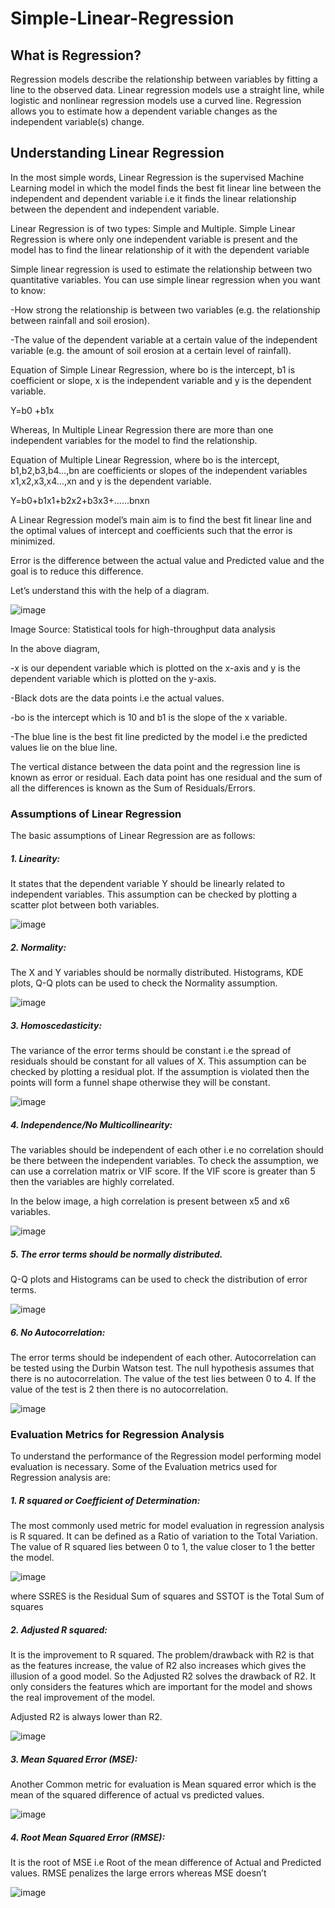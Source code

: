 # Simple-Linear-Regression

## What is Regression?
Regression models describe the relationship between variables by fitting a line to the observed data. Linear regression models use a straight line, while logistic and nonlinear regression models use a curved line. Regression allows you to estimate how a dependent variable changes as the independent variable(s) change.

## Understanding Linear Regression

In the most simple words, Linear Regression is the supervised Machine Learning model in which the model finds the best fit linear line between the independent and dependent variable i.e it finds the linear relationship between the dependent and independent variable.

Linear Regression is of two types: Simple and Multiple. Simple Linear Regression is where only one independent variable is present and the model has to find the linear relationship of it with the dependent variable

Simple linear regression is used to estimate the relationship between two quantitative variables. You can use simple linear regression when you want to know:

-How strong the relationship is between two variables (e.g. the relationship between rainfall and soil erosion).

-The value of the dependent variable at a certain value of the independent variable (e.g. the amount of soil erosion at a certain level of rainfall).

Equation of Simple Linear Regression, where bo is the intercept, b1 is coefficient or slope, x is the independent variable and y is the dependent variable.

Y=b0 +b1x

Whereas, In Multiple Linear Regression there are more than one independent variables for the model to find the relationship.

Equation of Multiple Linear Regression, where bo is the intercept, b1,b2,b3,b4…,bn are coefficients or slopes of the independent variables x1,x2,x3,x4…,xn and y is the dependent variable.

Y=b0+b1x1+b2x2+b3x3+......bnxn

A Linear Regression model’s main aim is to find the best fit linear line and the optimal values of intercept and coefficients such that the error is minimized.

Error is the difference between the actual value and Predicted value and the goal is to reduce this difference.

Let’s understand this with the help of a diagram.

![image](https://user-images.githubusercontent.com/109084435/191804869-a0bf172e-cea8-44b9-84b3-4df61799dae9.png)

Image Source: Statistical tools for high-throughput data analysis

In the above diagram,

-x is our dependent variable which is plotted on the x-axis and y is the dependent variable which is plotted on the y-axis.

-Black dots are the data points i.e the actual values.

-bo is the intercept which is 10 and b1 is the slope of the x variable.

-The blue line is the best fit line predicted by the model i.e the predicted values lie on the blue line.

The vertical distance between the data point and the regression line is known as error or residual. Each data point has one residual and the sum of all the differences is known as the Sum of Residuals/Errors. 

### Assumptions of Linear Regression
The basic assumptions of Linear Regression are as follows:

##### 1. Linearity: 

It states that the dependent variable Y should be linearly related to independent variables. This assumption can be checked by plotting a scatter plot between both variables.

![image](https://user-images.githubusercontent.com/109084435/191805576-0c20763f-13ee-4ead-9a88-4a067e4cf7ca.png)

##### 2. Normality:

The X and Y variables should be normally distributed. Histograms, KDE plots, Q-Q plots can be used to check the Normality assumption. 

![image](https://user-images.githubusercontent.com/109084435/191805733-f92a3014-b123-43db-b66b-53b91b1191df.png)

##### 3. Homoscedasticity: 

The variance of the error terms should be constant i.e the spread of residuals should be constant for all values of X. This assumption can be checked by plotting a residual plot. If the assumption is violated then the points will form a funnel shape otherwise they will be constant.

![image](https://user-images.githubusercontent.com/109084435/191805820-0bf3a8ae-1015-4dd6-86c7-63896f32fe59.png)

##### 4. Independence/No Multicollinearity:

The variables should be independent of each other i.e no correlation should be there between the independent variables. To check the assumption, we can use a correlation matrix or VIF score. If the VIF score is greater than 5 then the variables are highly correlated.

In the below image, a high correlation is present between x5 and x6 variables.

![image](https://user-images.githubusercontent.com/109084435/191805953-4b503668-4913-4d88-83a8-ae5ee8babbd1.png)

##### 5. The error terms should be normally distributed.

Q-Q plots and Histograms can be used to check the distribution of error terms.

![image](https://user-images.githubusercontent.com/109084435/191806048-47f1d1ee-be37-4d11-9660-8a8ba31974ec.png)

##### 6. No Autocorrelation:

The error terms should be independent of each other. Autocorrelation can be tested using the Durbin Watson test. The null hypothesis assumes that there is no autocorrelation. The value of the test lies between 0 to 4. If the value of the test is 2 then there is no autocorrelation.

![image](https://user-images.githubusercontent.com/109084435/191806717-34cee30a-e34f-46a3-8c74-970baab66414.png)

### Evaluation Metrics for Regression Analysis

To understand the performance of the Regression model performing model evaluation is necessary. Some of the Evaluation metrics used for Regression analysis are:

##### 1. R squared or Coefficient of Determination:

The most commonly used metric for model evaluation in regression analysis is R squared. It can be defined as a Ratio of variation to the Total Variation. The value of R squared lies between 0 to 1, the value closer to 1 the better the model.

![image](https://user-images.githubusercontent.com/109084435/191807087-50b2d762-0632-4348-b043-13f091506b81.png)

where SSRES is the Residual Sum of squares and SSTOT is the Total Sum of squares

##### 2. Adjusted R squared:

It is the improvement to R squared. The problem/drawback with R2 is that as the features increase, the value of R2 also increases which gives the illusion of a good model. So the Adjusted R2 solves the drawback of R2. It only considers the features which are important for the model and shows the real improvement of the model.

Adjusted R2 is always lower than R2.

![image](https://user-images.githubusercontent.com/109084435/191807673-5eec6acb-186f-48d6-9011-ddd956938c80.png)

##### 3. Mean Squared Error (MSE):

Another Common metric for evaluation is Mean squared error which is the mean of the squared difference of actual vs predicted values.

![image](https://user-images.githubusercontent.com/109084435/191807858-c110d33e-deca-4bb2-9c89-a013133e9164.png)

##### 4. Root Mean Squared Error (RMSE):

It is the root of MSE i.e Root of the mean difference of Actual and Predicted values. RMSE penalizes the large errors whereas MSE doesn’t

![image](https://user-images.githubusercontent.com/109084435/191808014-a5050c30-2eb2-4b78-b9d7-0f5b5ea8094e.png)

